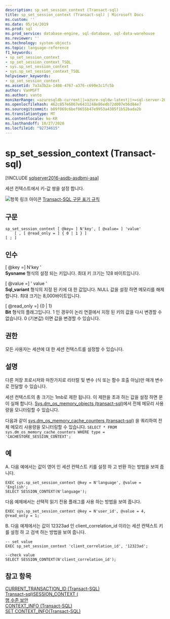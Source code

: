 ```yaml
---
description: sp_set_session_context (Transact-sql)
title: sp_set_session_context (Transact-sql) | Microsoft Docs
ms.custom: ''
ms.date: 05/14/2019
ms.prod: sql
ms.prod_service: database-engine, sql-database, sql-data-warehouse
ms.reviewer: ''
ms.technology: system-objects
ms.topic: language-reference
f1_keywords:
- sp_set_session_context
- sp_set_session_context_TSQL
- sys.sp_set_session_context
- sys.sp_set_session_context_TSQL
helpviewer_keywords:
- sp_set_session_context
ms.assetid: 7a3a3b2a-1408-4767-a376-c690e3c1fc5b
author: VanMSFT
ms.author: vanto
monikerRange: =azuresqldb-current||=azure-sqldw-latest||>=sql-server-2016||=sqlallproducts-allversions||>=sql-server-linux-2017||=azuresqldb-mi-current
ms.openlocfilehash: 462c857e6067e6431248e86edb72d007e56d84e7
ms.sourcegitcommit: b09f069c6bef0655b47e9953a4385f1b52bada2b
ms.translationtype: MT
ms.contentlocale: ko-KR
ms.lasthandoff: 10/27/2020
ms.locfileid: "92734615"
---
```

# <a name="sp_set_session_context-transact-sql"></a>sp_set_session_context (Transact-sql)
[!INCLUDE [sqlserver2016-asdb-asdbmi-asa](../../includes/applies-to-version/sqlserver2016-asdb-asdbmi-asa.md)]

세션 컨텍스트에서 키-값 쌍을 설정 합니다.  
  

 ![항목 링크 아이콘](../../database-engine/configure-windows/media/topic-link.gif "항목 링크 아이콘") [Transact-SQL 구문 표기 규칙](../../t-sql/language-elements/transact-sql-syntax-conventions-transact-sql.md)  
  
## <a name="syntax"></a>구문  
  
```  
sp_set_session_context [ @key= ] N'key', [ @value= ] 'value'  
    [ , [ @read_only = ] { 0 | 1 } ]  
[ ; ]  
```  
  
## <a name="arguments"></a>인수  
 [ @key =] N'key '  
 **Sysname** 형식의 설정 되는 키입니다. 최대 키 크기는 128 바이트입니다.  
  
 [ @value =] ' value '  
 **Sql_variant** 형식의 지정 된 키에 대 한 값입니다. NULL 값을 설정 하면 메모리를 해제 합니다. 최대 크기는 8,000바이트입니다.  
  
 [ @read_only =] {0 | 1}  
 **Bit** 형식의 플래그입니다. 1 인 경우이 논리 연결에서 지정 된 키의 값을 다시 변경할 수 없습니다. 0 (기본값) 이면 값을 변경할 수 있습니다.  
  
## <a name="permissions"></a>권한  
 모든 사용자는 세션에 대 한 세션 컨텍스트를 설정할 수 있습니다.  
  
## <a name="remarks"></a>설명  
 다른 저장 프로시저와 마찬가지로 리터럴 및 변수 (식 또는 함수 호출 아님)만 매개 변수로 전달할 수 있습니다.  
  
 세션 컨텍스트의 총 크기는 1mb로 제한 됩니다. 이 제한을 초과 하는 값을 설정 하면 문이 실패 합니다. [Sys.dm_os_memory_objects &#40;transact-sql&#41;](../../relational-databases/system-dynamic-management-views/sys-dm-os-memory-objects-transact-sql.md)에서 전체 메모리 사용량을 모니터링할 수 있습니다.  
  
 다음과 같이 [sys.dm_os_memory_cache_counters &#40;transact-sql&#41;](../../relational-databases/system-dynamic-management-views/sys-dm-os-memory-cache-counters-transact-sql.md) 을 쿼리하여 전체 메모리 사용량을 모니터링할 수 있습니다. `SELECT * FROM sys.dm_os_memory_cache_counters WHERE type = 'CACHESTORE_SESSION_CONTEXT';`  
  
## <a name="examples"></a>예  
A. 다음 예에서는 값이 영어 인 세션 컨텍스트 키를 설정 하 고 반환 하는 방법을 보여 줍니다.  
  
```  
EXEC sys.sp_set_session_context @key = N'language', @value = 'English';  
SELECT SESSION_CONTEXT(N'language');  
```  
  
 다음 예제에서는 선택적 읽기 전용 플래그를 사용 하는 방법을 보여 줍니다.  
  
```  
EXEC sys.sp_set_session_context @key = N'user_id', @value = 4, @read_only = 1;  
```  

B. 다음 예제에서는 값이 12323ad 인 client_correlation_id 이라는 세션 컨텍스트 키를 설정 하 고 검색 하는 방법을 보여 줍니다.
```
-- set value
EXEC sp_set_session_context 'client_correlation_id', '12323ad'; 

--check value
SELECT SESSION_CONTEXT(N'client_correlation_id');

```

## <a name="see-also"></a>참고 항목  
 [CURRENT_TRANSACTION_ID &#40;Transact-SQL&#41;](../../t-sql/functions/current-transaction-id-transact-sql.md)   
 [Transact-sql&#41;SESSION_CONTEXT &#40;](../../t-sql/functions/session-context-transact-sql.md)   
 [행 수준 보안](../../relational-databases/security/row-level-security.md)   
 [CONTEXT_INFO  &#40;Transact-SQL&#41;](../../t-sql/functions/context-info-transact-sql.md)   
 [SET CONTEXT_INFO&#40;Transact-SQL&#41;](../../t-sql/statements/set-context-info-transact-sql.md)  
  
  
